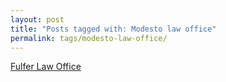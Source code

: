 ```yaml
---
layout: post
title: "Posts tagged with: Modesto law office"
permalink: tags/modesto-law-office/
---
```

[Fulfer Law Office](/2011/07/fulfer-law-office)
